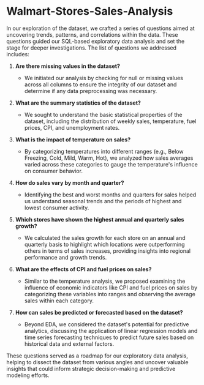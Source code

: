 # Walmart-Stores-Sales-Analysis
In our exploration of the dataset, we crafted a series of questions aimed at uncovering trends, patterns, and correlations within the data. These questions guided our SQL-based exploratory data analysis and set the stage for deeper investigations. The list of questions we addressed includes:

1. **Are there missing values in the dataset?**
   - We initiated our analysis by checking for null or missing values across all columns to ensure the integrity of our dataset and determine if any data preprocessing was necessary.

2. **What are the summary statistics of the dataset?**
   - We sought to understand the basic statistical properties of the dataset, including the distribution of weekly sales, temperature, fuel prices, CPI, and unemployment rates.

3. **What is the impact of temperature on sales?**
   - By categorizing temperatures into different ranges (e.g., Below Freezing, Cold, Mild, Warm, Hot), we analyzed how sales averages varied across these categories to gauge the temperature's influence on consumer behavior.

4. **How do sales vary by month and quarter?**
   - Identifying the best and worst months and quarters for sales helped us understand seasonal trends and the periods of highest and lowest consumer activity.

5. **Which stores have shown the highest annual and quarterly sales growth?**
   - We calculated the sales growth for each store on an annual and quarterly basis to highlight which locations were outperforming others in terms of sales increases, providing insights into regional performance and growth trends.

6. **What are the effects of CPI and fuel prices on sales?**
   - Similar to the temperature analysis, we proposed examining the influence of economic indicators like CPI and fuel prices on sales by categorizing these variables into ranges and observing the average sales within each category.

7. **How can sales be predicted or forecasted based on the dataset?**
   - Beyond EDA, we considered the dataset's potential for predictive analytics, discussing the application of linear regression models and time series forecasting techniques to predict future sales based on historical data and external factors.

These questions served as a roadmap for our exploratory data analysis, helping to dissect the dataset from various angles and uncover valuable insights that could inform strategic decision-making and predictive modeling efforts.
